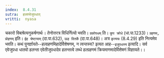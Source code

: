 ```yaml
---
index:  8.4.31
sutra:  हलश्चेजुपधात्
vritti:  nyasa
---
```


चकारो विबाषेत्यनुकर्षणार्थः। तेनोत्तरत्र विधिर्नित्यो भवति। `प्रकोपधम्` ति। `कुप क्रोधे` (धा.पा.1233)।
`प्रहणम्, प्रोहणम्` इति। `ईह चेष्टायाम्` (दा.पा.632), `ऊह वितर्के` (दा.पा.648)। अत्र `कृत्यचः` (8.4.29) इति नित्यमेव भवति। कथं पुनर्ज्ञायते--हल्ग्रहणमिहादेर्विशेषणम्, न त्वन्तस्य? इत्यत आह--`इजुपधस्य` इत्यादि। सर्व एवेजुपधा धातवो हलन्ता एवेतीजुपधादेव हलन्तत्वे लब्धे हल्ग्रहणमं क्रियमाणमादेर्विशेषणं विज्ञायते।।

